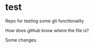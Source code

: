 # test
Repo for testing some git functionality

How does github know where the file is?

Some changes.
